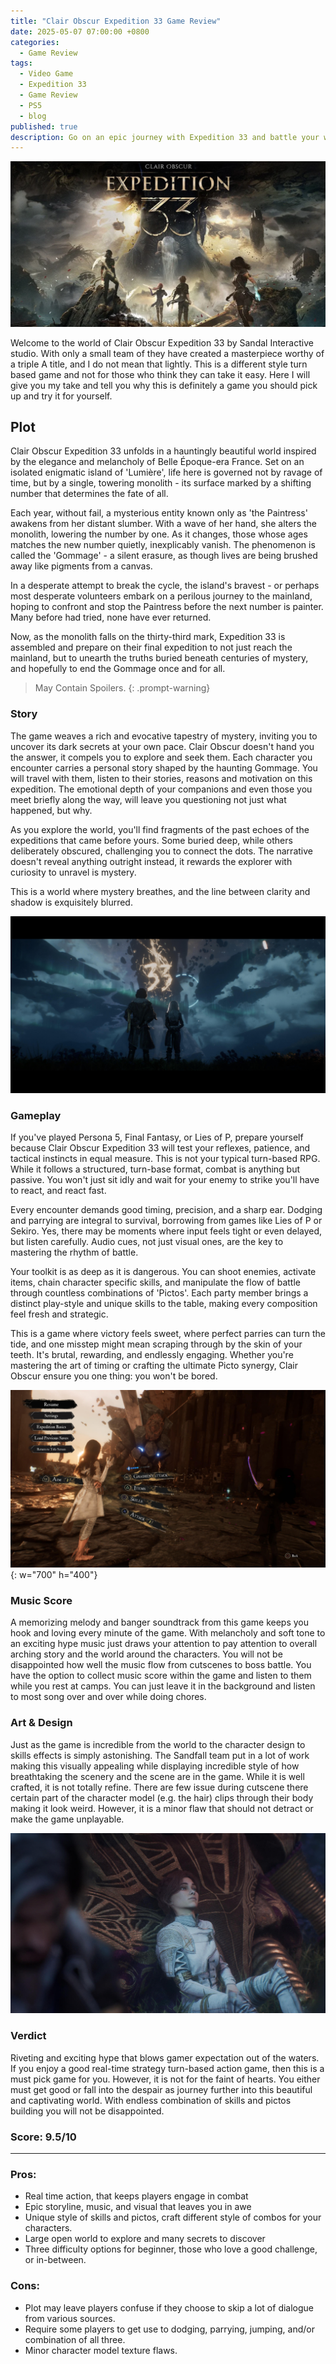 ```yaml
---
title: "Clair Obscur Expedition 33 Game Review"
date: 2025-05-07 07:00:00 +0800
categories: 
  - Game Review
tags: 
  - Video Game
  - Expedition 33
  - Game Review
  - PS5
  - blog
published: true
description: Go on an epic journey with Expedition 33 and battle your way through to destroy the Paintress so she will never paint death again.
---
```

![img](/assets/Game-Review-img/Expedition-33/1.png)

Welcome to the world of Clair Obscur Expedition 33 by Sandal Interactive studio. With only a small team of they have
created a masterpiece worthy of a triple A title, and I do not mean that lightly. This is a different style turn based
game and not for those who think they can take it easy. Here I will give you my take and tell you why this is definitely a 
game you should pick up and try it for yourself. 


## Plot
Clair Obscur Expedition 33 unfolds in a hauntingly beautiful world inspired by the elegance and melancholy of Belle Époque-era France.
Set on an isolated enigmatic island of 'Lumière', life here is governed not by ravage of time, but by a single, towering monolith - its
surface marked by a shifting number that determines the fate of all. 

Each year, without fail, a mysterious entity known only as 'the Paintress' awakens from her distant slumber. With a wave of her hand, she alters
the monolith, lowering the number by one. As it changes, those whose ages matches the new number quietly, inexplicably vanish.
The phenomenon is called the 'Gommage' - a silent erasure, as though lives are being brushed away like pigments from a canvas.

In a desperate attempt to break the cycle, the island's bravest - or perhaps most desperate volunteers embark on a perilous journey
to the mainland, hoping to confront and stop the Paintress before the next number is painter. Many before had tried, none have ever returned.

Now, as the monolith falls on the thirty-third mark, Expedition 33 is assembled and prepare on their final expedition to not just
reach the mainland, but to unearth the truths buried beneath centuries of mystery, and hopefully to end the Gommage once and for all.

> May Contain Spoilers.
{: .prompt-warning}


### Story
The game weaves a rich and evocative tapestry of mystery, inviting you to uncover its dark secrets at your own pace.
Clair Obscur doesn't hand you the answer, it compels you to explore and seek them. Each character you encounter carries a personal story
shaped by the haunting Gommage. You will travel with them, listen to their stories, reasons and motivation on this expedition. The emotional
depth of your companions and even those you meet briefly along the way, will leave you questioning not just what happened, but why.

As you explore the world, you'll find fragments of the past echoes of the expeditions that came before yours. Some buried deep, while
others deliberately obscured, challenging you to connect the dots. The narrative doesn't reveal anything outright instead, it rewards
the explorer with curiosity to unravel is mystery.

This is a world where mystery breathes, and the line between clarity and shadow is exquisitely blurred.

![img](/assets/Game-Review-img/Expedition-33/4.jpg)

### Gameplay
If you've played Persona 5, Final Fantasy, or Lies of P, prepare yourself because Clair Obscur Expedition 33 will test your
reflexes, patience, and tactical instincts in equal measure. This is not your typical turn-based RPG. While it follows a structured,
turn-base format, combat is anything but passive. You won't just sit idly and wait for your enemy to strike you'll have to react,
and react fast.

Every encounter demands good timing, precision, and a sharp ear. Dodging and parrying are integral to survival, borrowing from games like Lies of P or Sekiro.
Yes, there may be moments where input feels tight or even delayed, but listen carefully. Audio cues, not just visual ones, are the key to mastering the rhythm of battle.

Your toolkit is as deep as it is dangerous. You can shoot enemies, activate items, chain character specific skills, and manipulate
the flow of battle through countless combinations of 'Pictos'. Each party member brings a distinct play-style and unique skills to the table,
making every composition feel fresh and strategic.

This is a game where victory feels sweet, where perfect parries can turn the tide, and one misstep might mean scraping through by
the skin of your teeth. It's brutal, rewarding, and endlessly engaging. Whether you're mastering the art of timing or crafting the ultimate Picto
synergy, Clair Obscur ensure you one thing: you won't be bored.

![img](/assets/Game-Review-img/Expedition-33/3.jpg){: w="700" h="400"}

### Music Score
A memorizing melody and banger soundtrack from this game keeps you hook and loving every minute of the game. 
With melancholy and soft tone to an exciting hype music just draws your attention to pay attention to overall 
arching story and the world around the characters. You will not be disappointed how well the music flow from cutscenes to 
boss battle. You have the option to collect music score within the game and listen to them while you rest at camps.
You can just leave it in the background and listen to most song over and over while doing chores. 



### Art & Design
Just as the game is incredible from the world to the character design to skills effects is simply astonishing. The Sandfall team
put in a lot of work making this visually appealing while displaying incredible style of how breathtaking the scenery and the scene
are in the game. While it is well crafted, it is not totally refine. There are few issue during cutscene there certain part of
the character model (e.g. the hair) clips through their body making it look weird. However, it is a minor flaw that should not 
detract or make the game unplayable.

![img](/assets/Game-Review-img/Expedition-33/2.jpg)
### Verdict 
Riveting and exciting hype that blows gamer expectation out of the waters. If you enjoy a good real-time strategy turn-based action game,
then this is a must pick game for you. However, it is not for the faint of hearts. You either must get good or fall into the despair as journey
further into this beautiful and captivating world. With endless combination of skills and pictos building you will not be disappointed.

###  Score: 9.5/10

--------------------------------------------------

### Pros:

 - Real time action, that keeps players engage in combat 
 - Epic storyline, music, and visual that leaves you in awe
 - Unique style of skills and pictos, craft different style of combos for your characters.
 - Large open world to explore and many secrets to discover
 - Three difficulty options for beginner, those who love a good challenge, or in-between.

### Cons:
 - Plot may leave players confuse if they choose to skip a lot of dialogue from various sources. 
 - Require some players to get use to dodging, parrying, jumping, and/or combination of all three.
 - Minor character model texture flaws. 
